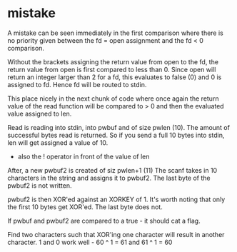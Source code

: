 # mistake

A mistake can be seen immediately in the first comparison where there is no priority given 
between the fd = open assignment and the fd < 0 comparison.

Without the brackets assigning the return value from open to the fd, the return value from open
is first compared to less than 0. Since open will return an integer larger than 2 for a fd, this
evaluates to false (0) and 0 is assigned to fd. Hence fd will be routed to stdin.

This place nicely in the next chunk of code where once again the return value of the read function
will be compared to > 0 and then the evaluated value assigned to len.

Read is reading into stdin, into pwbuf and of size pwlen (10). The amount of successful bytes
read is returned. So if you send a full 10 bytes into stdin, len will get assigned a value of 10.

+ also the ! operator in front of the value of len

After, a new pwbuf2 is created of siz pwlen+1 (11) The scanf takes in 10 characters in the string
and assigns it to pwbuf2. The last byte of the pwbuf2 is not written.

pwbuf2 is then XOR'ed against an XORKEY of 1. It's worth noting that only the first 10 bytes get
XOR'ed. The last byte does not.

If pwbuf and pwbuf2 are compared to a true - it should cat a flag.

Find two characters such that XOR'ing one character will result in another character.
1 and 0 work well - 60 ^ 1 = 61 and 61 ^ 1 = 60
